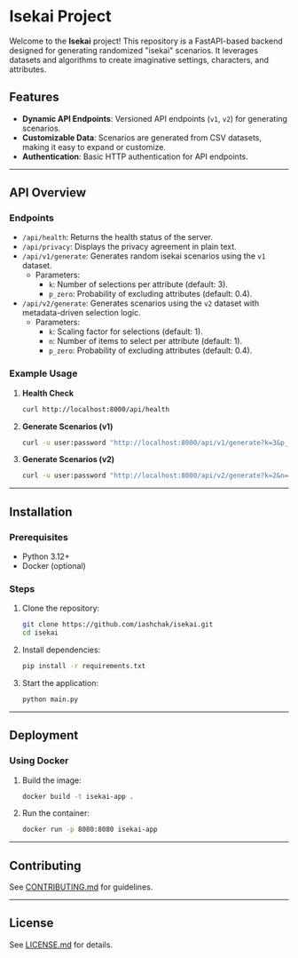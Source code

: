 
# Isekai Project

Welcome to the **Isekai** project! This repository is a FastAPI-based backend designed for generating randomized "isekai" scenarios. It leverages datasets and algorithms to create imaginative settings, characters, and attributes.

## Features

- **Dynamic API Endpoints**: Versioned API endpoints (`v1`, `v2`) for generating scenarios.
- **Customizable Data**: Scenarios are generated from CSV datasets, making it easy to expand or customize.
- **Authentication**: Basic HTTP authentication for API endpoints.

---

## API Overview

### Endpoints

- `/api/health`: Returns the health status of the server.
- `/api/privacy`: Displays the privacy agreement in plain text.
- `/api/v1/generate`: Generates random isekai scenarios using the `v1` dataset.
  - Parameters:
    - `k`: Number of selections per attribute (default: 3).
    - `p_zero`: Probability of excluding attributes (default: 0.4).
- `/api/v2/generate`: Generates scenarios using the `v2` dataset with metadata-driven selection logic.
  - Parameters:
    - `k`: Scaling factor for selections (default: 1).
    - `n`: Number of items to select per attribute (default: 1).
    - `p_zero`: Probability of excluding attributes (default: 0.4).

### Example Usage

1. **Health Check**
   ```bash
   curl http://localhost:8000/api/health
   ```

2. **Generate Scenarios (v1)**
   ```bash
   curl -u user:password "http://localhost:8000/api/v1/generate?k=3&p_zero=0.4"
   ```

3. **Generate Scenarios (v2)**
   ```bash
   curl -u user:password "http://localhost:8000/api/v2/generate?k=2&n=1&p_zero=0.3"
   ```

---

## Installation

### Prerequisites

- Python 3.12+
- Docker (optional)

### Steps

1. Clone the repository:
   ```bash
   git clone https://github.com/iashchak/isekai.git
   cd isekai
   ```

2. Install dependencies:
   ```bash
   pip install -r requirements.txt
   ```

3. Start the application:
   ```bash
   python main.py
   ```

---

## Deployment

### Using Docker

1. Build the image:
   ```bash
   docker build -t isekai-app .
   ```

2. Run the container:
   ```bash
   docker run -p 8080:8080 isekai-app
   ```

---

## Contributing

See [CONTRIBUTING.md](CONTRIBUTING.md) for guidelines.

---

## License

See [LICENSE.md](LICENSE.md) for details.
